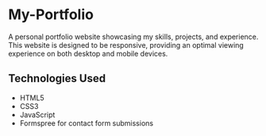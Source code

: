 # My-Portfolio
A personal portfolio website showcasing my skills, projects, and experience. This website is designed to be responsive, providing an optimal viewing experience on both desktop and mobile devices.

## Technologies Used

- HTML5
- CSS3
- JavaScript
- Formspree for contact form submissions
